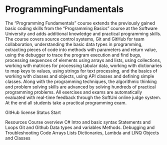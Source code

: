 # ProgrammingFundamentals

The “Programming Fundamentals” course extends the previously gained basic coding skills from the “Programming Basics” course at the Software University and adds additional knowledge and practical programming skills. The course covers source control systems, Git and GitHub for team collaboration, understanding the basic data types in programming, extracting pieces of code into methods with parameters and return value, using the debugger to trace the program execution and find bugs, processing sequences of elements using arrays and lists, using collections, working with matrices for processing tabular data, working with dictionaries to map keys to values, using strings for text processing, and the basics of working with classes and objects, using API classes and defining simple classes. Along with the programming techniques, the algorithmic thinking and problem solving skills are advanced by solving hundreds of practical programming problems. All exercises and exams are automatically evaluated with real-time feedback through the SoftUni online judge system. At the end all students take a practical programming exam.

GitHub license Status Start

Resources
Course overview
C# Intro and basic syntax
Statements and Loops
Git and Github
Data types and variables
Methods. Debugging and Troubleshooting Code
Arrays
Lists
Dictionaries, Lambda and LINQ
Objects and Classes

